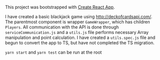 This project was bootstrapped with [Create React App](https://github.com/facebookincubator/create-react-app).

I have created a basic blackjack game using http://deckofcardsapi.com/. 
The parentmost component is wrapper `GameWrapper`, which has children `Players`.
All communication with the API is done through `serviceCommunication.js` and a `utils.js` file
performs necessary Array manipulation and point calculation.
I have created a `utils.spec.js` file and begun to convert the app to TS, but have not completed
the TS migration.

`yarn start` and `yarn test` can be run at the root
